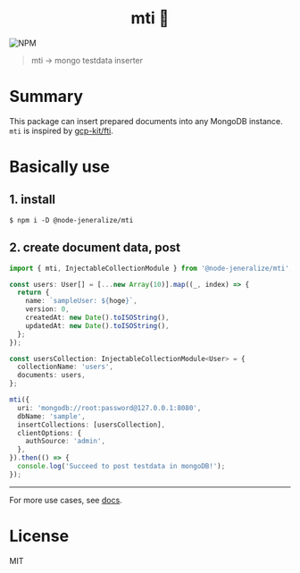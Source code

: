 <h1 align="center">
mti 🌱
</h1>

![NPM](https://img.shields.io/npm/l/@node-jeneralize/mti?style=flat-square)

> mti -> mongo testdata inserter

# Summary

This package can insert prepared documents into any MongoDB instance.  
`mti` is inspired by [gcp-kit/fti](https://github.com/gcp-kit/fti).

# Basically use

## 1. install

```shell
$ npm i -D @node-jeneralize/mti
```

## 2. create document data, post

```ts
import { mti, InjectableCollectionModule } from '@node-jeneralize/mti';

const users: User[] = [...new Array(10)].map((_, index) => {
  return {
    name: `sampleUser: ${hoge}`,
    version: 0,
    createdAt: new Date().toISOString(),
    updatedAt: new Date().toISOString(),
  };
});

const usersCollection: InjectableCollectionModule<User> = {
  collectionName: 'users',
  documents: users,
};

mti({
  uri: 'mongodb://root:password@127.0.0.1:8080',
  dbName: 'sample',
  insertCollections: [usersCollection],
  clientOptions: {
    authSource: 'admin',
  },
}).then(() => {
  console.log('Succeed to post testdata in mongoDB!');
});
```

---

For more use cases, see [docs](./docs).

# License

MIT
